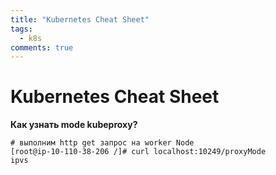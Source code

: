 ```yaml
---
title: "Kubernetes Cheat Sheet"
tags:
  - k8s
comments: true
---
```


# Kubernetes Cheat Sheet

**Как узнать mode kubeproxy?**

```shell
# выполним http get запрос на worker Node
[root@ip-10-110-38-206 /]# curl localhost:10249/proxyMode
ipvs
```
